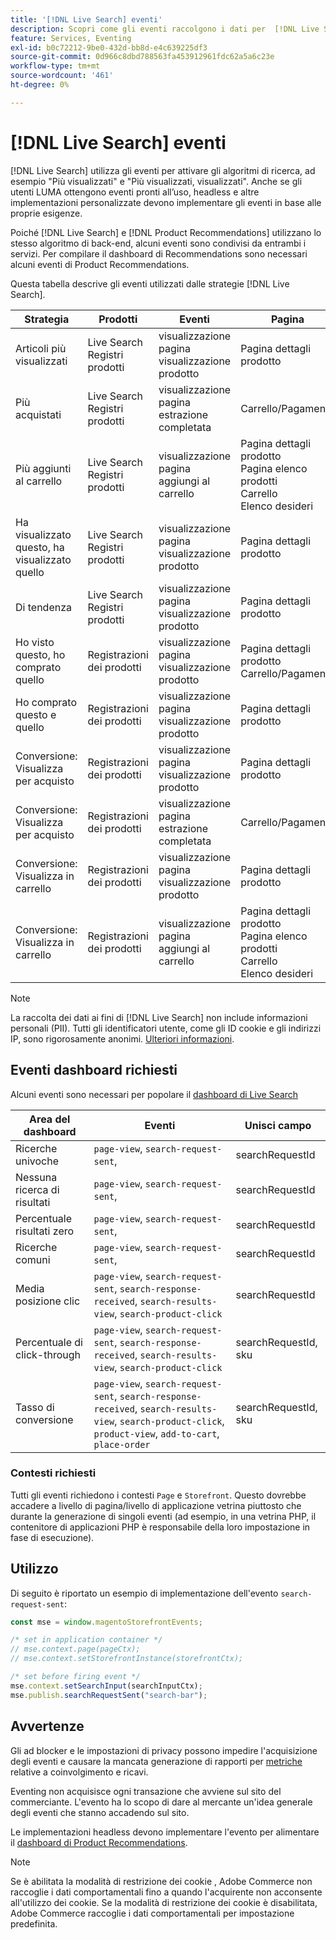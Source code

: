```yaml
---
title: '[!DNL Live Search] eventi'
description: Scopri come gli eventi raccolgono i dati per  [!DNL Live Search].
feature: Services, Eventing
exl-id: b0c72212-9be0-432d-bb8d-e4c639225df3
source-git-commit: 0d966c8dbd788563fa453912961fdc62a5a6c23e
workflow-type: tm+mt
source-wordcount: '461'
ht-degree: 0%

---
```


# [!DNL Live Search] eventi

[!DNL Live Search] utilizza gli eventi per attivare gli algoritmi di ricerca, ad esempio &quot;Più visualizzati&quot; e &quot;Più visualizzati, visualizzati&quot;. Anche se gli utenti LUMA ottengono eventi pronti all’uso, headless e altre implementazioni personalizzate devono implementare gli eventi in base alle proprie esigenze.

Poiché [!DNL Live Search] e [!DNL Product Recommendations] utilizzano lo stesso algoritmo di back-end, alcuni eventi sono condivisi da entrambi i servizi. Per compilare il dashboard di Recommendations sono necessari alcuni eventi di Product Recommendations.

Questa tabella descrive gli eventi utilizzati dalle strategie [!DNL Live Search].

| Strategia | Prodotti | Eventi | Pagina |
| --- | --- | --- | ---|
| Articoli più visualizzati | Live Search<br>Registri prodotti | visualizzazione pagina<br>visualizzazione prodotto | Pagina dettagli prodotto |
| Più acquistati | Live Search<br>Registri prodotti | visualizzazione pagina<br>estrazione completata | Carrello/Pagamento |
| Più aggiunti al carrello | Live Search<br>Registri prodotti | visualizzazione pagina<br>aggiungi al carrello | Pagina dettagli prodotto<br>Pagina elenco prodotti<br>Carrello<br>Elenco desideri |
| Ha visualizzato questo, ha visualizzato quello | Live Search<br>Registri prodotti | visualizzazione pagina<br>visualizzazione prodotto | Pagina dettagli prodotto |
| Di tendenza | Live Search<br>Registri prodotti | visualizzazione pagina<br>visualizzazione prodotto | Pagina dettagli prodotto |
| Ho visto questo, ho comprato quello | Registrazioni dei prodotti | visualizzazione pagina<br>visualizzazione prodotto | Pagina dettagli prodotto<br>Carrello/Pagamento |
| Ho comprato questo e quello | Registrazioni dei prodotti | visualizzazione pagina<br>visualizzazione prodotto | Pagina dettagli prodotto |
| Conversione: Visualizza per acquisto | Registrazioni dei prodotti | visualizzazione pagina<br>visualizzazione prodotto | Pagina dettagli prodotto |
| Conversione: Visualizza per acquisto | Registrazioni dei prodotti | visualizzazione pagina<br>estrazione completata | Carrello/Pagamento |
| Conversione: Visualizza in carrello | Registrazioni dei prodotti | visualizzazione pagina<br>visualizzazione prodotto | Pagina dettagli prodotto |
| Conversione: Visualizza in carrello | Registrazioni dei prodotti | visualizzazione pagina<br>aggiungi al carrello | Pagina dettagli prodotto<br>Pagina elenco prodotti<br>Carrello<br>Elenco desideri |

>[!NOTE]
>
>La raccolta dei dati ai fini di [!DNL Live Search] non include informazioni personali (PII). Tutti gli identificatori utente, come gli ID cookie e gli indirizzi IP, sono rigorosamente anonimi. [Ulteriori informazioni](https://www.adobe.com/privacy/experience-cloud.html).

## Eventi dashboard richiesti

Alcuni eventi sono necessari per popolare il [dashboard di Live Search](performance.md)

| Area del dashboard | Eventi | Unisci campo |
| ------------------- | ------------- | ---------- |
| Ricerche univoche | `page-view`, `search-request-sent`, | searchRequestId |
| Nessuna ricerca di risultati | `page-view`, `search-request-sent`, | searchRequestId |
| Percentuale risultati zero | `page-view`, `search-request-sent`, | searchRequestId |
| Ricerche comuni | `page-view`, `search-request-sent`, | searchRequestId |
| Media posizione clic | `page-view`, `search-request-sent`, `search-response-received`, `search-results-view`, `search-product-click` | searchRequestId |
| Percentuale di click-through | `page-view`, `search-request-sent`, `search-response-received`, `search-results-view`, `search-product-click` | searchRequestId, sku |
| Tasso di conversione | `page-view`, `search-request-sent`, `search-response-received`, `search-results-view`, `search-product-click`, `product-view`, `add-to-cart`, `place-order` | searchRequestId, sku |

### Contesti richiesti

Tutti gli eventi richiedono i contesti `Page` e `Storefront`. Questo dovrebbe accadere a livello di pagina/livello di applicazione vetrina piuttosto che durante la generazione di singoli eventi (ad esempio, in una vetrina PHP, il contenitore di applicazioni PHP è responsabile della loro impostazione in fase di esecuzione).

## Utilizzo

Di seguito è riportato un esempio di implementazione dell&#39;evento `search-request-sent`:

```javascript
const mse = window.magentoStorefrontEvents;

/* set in application container */
// mse.context.page(pageCtx);
// mse.context.setStorefrontInstance(storefrontCtx);

/* set before firing event */
mse.context.setSearchInput(searchInputCtx);
mse.publish.searchRequestSent("search-bar");
```

## Avvertenze

Gli ad blocker e le impostazioni di privacy possono impedire l&#39;acquisizione degli eventi e causare la mancata generazione di rapporti per [metriche](workspace.md) relative a coinvolgimento e ricavi.

Eventing non acquisisce ogni transazione che avviene sul sito del commerciante. L&#39;evento ha lo scopo di dare al mercante un&#39;idea generale degli eventi che stanno accadendo sul sito.

Le implementazioni headless devono implementare l&#39;evento per alimentare il [dashboard di Product Recommendations](../product-recommendations/events.md).

>[!NOTE]
>
>Se è abilitata la modalità di restrizione dei cookie [](https://experienceleague.adobe.com/docs/commerce-admin/start/compliance/privacy/compliance-cookie-law.html), Adobe Commerce non raccoglie i dati comportamentali fino a quando l&#39;acquirente non acconsente all&#39;utilizzo dei cookie. Se la modalità di restrizione dei cookie è disabilitata, Adobe Commerce raccoglie i dati comportamentali per impostazione predefinita.
